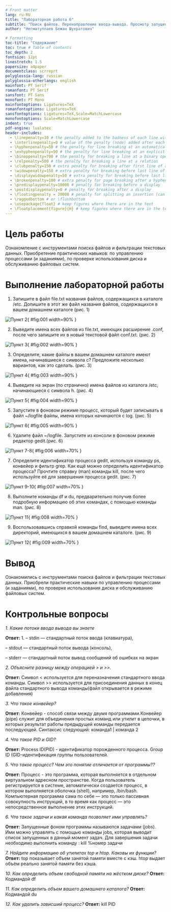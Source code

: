 ```yaml
---
# Front matter
lang: ru-RU
title: "Лабораторная работа 6"
subtitle: "Поиск файлов. Перенаправление ввода-вывода. Просмотр запущенных процессов"
author: "Негматуллаев Бежан Шухратович"

# Formatting
toc-title: "Содержание"
toc: true # Table of contents
toc_depth: 2
fontsize: 12pt
linestretch: 1.5
papersize: a4paper
documentclass: scrreprt
polyglossia-lang: russian
polyglossia-otherlangs: english
mainfont: PT Serif
romanfont: PT Serif
sansfont: PT Sans
monofont: PT Mono
mainfontoptions: Ligatures=TeX
romanfontoptions: Ligatures=TeX
sansfontoptions: Ligatures=TeX,Scale=MatchLowercase
monofontoptions: Scale=MatchLowercase
indent: true
pdf-engine: lualatex
header-includes:
  - \linepenalty=10 # the penalty added to the badness of each line within a paragraph (no associated penalty node) Increasing the value makes tex try to have fewer lines in the paragraph.
  - \interlinepenalty=0 # value of the penalty (node) added after each line of a paragraph.
  - \hyphenpenalty=50 # the penalty for line breaking at an automatically inserted hyphen
  - \exhyphenpenalty=50 # the penalty for line breaking at an explicit hyphen
  - \binoppenalty=700 # the penalty for breaking a line at a binary operator
  - \relpenalty=500 # the penalty for breaking a line at a relation
  - \clubpenalty=150 # extra penalty for breaking after first line of a paragraph
  - \widowpenalty=150 # extra penalty for breaking before last line of a paragraph
  - \displaywidowpenalty=50 # extra penalty for breaking before last line before a display math
  - \brokenpenalty=100 # extra penalty for page breaking after a hyphenated line
  - \predisplaypenalty=10000 # penalty for breaking before a display
  - \postdisplaypenalty=0 # penalty for breaking after a display
  - \floatingpenalty = 20000 # penalty for splitting an insertion (can only be split footnote in standard LaTeX)
  - \raggedbottom # or \flushbottom
  - \usepackage{float} # keep figures where there are in the text
  - \floatplacement{figure}{H} # keep figures where there are in the text
---
```



# Цель работы

Ознакомление с инструментами поиска файлов и фильтрации текстовых данных.
Приобретение практических навыков: по управлению процессами (и заданиями), по
проверке использования диска и обслуживанию файловых систем.


# Выполнение лабораторной работы

1. Запишите в файл file.txt названия файлов, содержащихся в каталоге /etc. Допишите в этот же файл названия файлов, содержащихся в вашем домашнем каталоге (рис. 1)

![Пункт 2](image/1.jpg){ #fig:001 width=90% }

2. Выведите имена всех файлов из file.txt, имеющих расширение .conf, после чего
запишите их в новый текстовой файл conf.txt. (рис. 2)

![Пункт 3](image/2.jpg){ #fig:002 width=90% }


3. Определите, какие файлы в вашем домашнем каталоге имеют имена, начинавшиеся с символа c? Предложите несколько вариантов, как это сделать. (рис. 3)

![Пункт 4](image/4.jpg){ #fig:003 width=90% }

4. Выведите на экран (по странично) имена файлов из каталога /etc, начинающиеся с символа h. (рис. 4) 

![Пункт 5](./image/6.jpg){ #fig:004 width=90% }

5. Запустите в фоновом режиме процесс, который будет записывать в файл ~/logfile файлы, имена которых начинаются с log. (рис. 5)

![Пункт 6](image/7.jpg){ #fig:005 width=90% }

6. Удалите файл ~/logfile. Запустите из консоли в фоновом режиме редактор gedit.(рис. 6)

![Пункт 7-8](image/8.jpg){ #fig:006 width=70% }

7. Определите идентификатор процесса gedit, используя команду ps, конвейер и фильтр
grep. Как ещё можно определить идентификатор процесса? Прочтите справку (man) команды kill, после чего используйте её для завершения
процесса gedit. (рис. 7)

![Пункт 9-10](image/9.jpg){ #fig:007 width=70% }

8. Выполните команды df и du, предварительно получив более подробную информацию
об этих командах, с помощью команды man. (рис. 8)

![Пункт 11](image/11.jpg){ #fig:008 width=70% }

9. Воспользовавшись справкой команды find, выведите имена всех директорий, имеющихся в вашем домашнем каталоге. (рис. 9)

![Пункт 12](image/12.jpg){ #fig:009 width=70% }

# Вывод

Ознакомились с инструментами поиска файлов и фильтрации текстовых данных.
Приобрели практические навыки по управлению процессами (и заданиями), по
проверке использования диска и обслуживанию файловых систем.

# Контрольные вопросы
*1. Какие потоки ввода вывода вы знаете*

**Ответ:** 1.	– stdin — стандартный поток ввода (клавиатура),

–	stdout — стандартный поток вывода (консоль),

–	stderr — стандартный поток вывод сообщений об ошибках на экран

*2. Объясните разницу между операцией > и >>.*

**Ответ:** Символ < используется для переназначения стандартного ввода команды.
Символ >> используется для присоединения данных в конец файла стандартного вывода команды(файл открывается в режиме добавления)

*3. Что такое конвейер?*

**Ответ:** Конвейер - способ связи между двумя программами.Конвейер (pipe) служит для объединения простых команд или утилит в цепочки, в которых результат работы предыдущей команды передается последующей. Синтаксис следующий: команда1 | команда 2

*4. Что такое PID и GID?*

**Ответ:** Process ID(PID) - идентификатор порожденного процесса. Group ID (GID-идентификация группы пользователей.

*5. Что такое процесс? Чем это понятие отличается от программы??*

**Ответ:**	Процесс - это программа, которая выполняется в отдельном виртуальном адресном пространстве. Когда пользователь регистрируется в системе, автоматически создается процесс, в котором выполняется оболочка (shell), например, /bin/bash.
Компьютерная программа сама по себе — это только пассивная совокупность инструкций, в то время как процесс — это непосредственное выполнение этих инструкций.


*6. Что такое задачи и какая команда позволяет ими управлять?*

**Ответ:** Запущенные фоном программы называются задачами (jobs). Ими можно управлять с помощью команды jobs, которая выводит список запущенных в данный момент задач. Для завершения задачи необходимо выполнить команду :
kill %номер задачи

*7. Найдите информацию об утилитах top и htop. Каковы их функции?*
**Ответ:** top показывает объем занятой памяти вместе с кэш. htop выдает объём реально занятой памяти без кэша.

*10. Как определить объем свободной памяти на жёстком диске?*
**Ответ:** Кодмандой df

*11. Как определить объем вашего домашнего каталога?*
**Ответ:** Кодмандой du

*12. Как удалить зависший процесс?*
**Ответ:** kill PID
